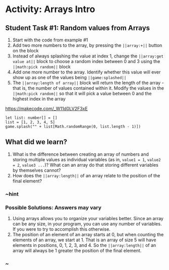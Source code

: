 # Activity: Arrays Intro


## Student Task #1: Random values from Arrays

1. Start with the code from example #1
2. Add two more numbers to the array, by pressing the ``||array:+||`` button on the block
3. Instead of always splashing the value at index 1, change the ``||array:get value at||`` block to choose a random index between 0 and 3 using the ``||math:pick random||`` block
4. Add one more number to the array. Identify whether this value will ever show up as one of the values being ``||game:splashed||``
5. The ``||array:length of array||`` block will return the length of the array - that is, the number of values contained within it. Modify the values in the ``||math:pick random||`` so that it will pick a value between 0 and the highest index in the array

https://makecode.com/_W11d0LV2F3xE

```blocks
let list: number[] = []
list = [1, 2, 3, 4, 5]
game.splash("" + list[Math.randomRange(0, list.length - 1)])
```

## What did we learn?

1. What is the difference between creating an array of numbers and storing multiple values as individual variables (as in, `value1 = 1`, `value2 = 2`, `value3 ...`)? What can an array do that storing different variables by themselves cannot?
2. How does the ``||array:length||`` of an array relate to the position of the final element?

### ~hint

### Possible Solutions: Answers may vary
1. Using arrays allows you to organize your variables better. Since an array can be any size, in your program, you can use any number of variables. If you were to try to accomplish this otherwise.
2. The position of an element of an array starts at 0, but when counting the elements of an array, we start at 1. That is an array of size 5 will have elements in positions, 0, 1, 2, 3, and 4. So the ``||array:length||`` of an array will always be 1 greater the position of the final element.

### ~
